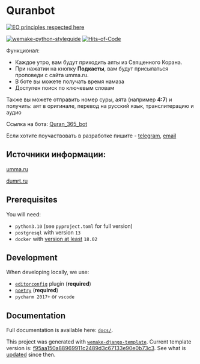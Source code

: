 # Quranbot

[![EO principles respected here](https://www.elegantobjects.org/badge.svg)](https://www.elegantobjects.org)

[![wemake-python-styleguide](https://img.shields.io/badge/style-wemake-000000.svg)](https://github.com/wemake-services/wemake-python-styleguide)
[![Hits-of-Code](https://hitsofcode.com/github/blablatdinov/quranbot)](https://hitsofcode.com/github/blablatdinov/quranbot/view)

Функционал:
 - Каждое утро, вам будут приходить аяты из Священного Корана.
 - При нажатии на кнопку **Подкасты**, вам будут присылаться проповеди с сайта umma.ru.
 - В боте вы можете получать время намаза
 - Доступен поиск по ключевым словам

Также вы можете отправить номер суры, аята (например **4:7**) и получить: аят в оригинале, перевод на русский язык, транслитерацию и аудио

Ссылка на бота: [Quran_365_bot](https://t.me/Quran_365_bot?start=github)

Если хотите поучаствовать в разработке пишите - [telegram](https://t.me/ilaletdinov), [email](mailto:a.ilaletdinov@yandex.ru?subject=[GitHub]%20Quranbot) 

## Источники информации:

[umma.ru](https://umma.ru/)

[dumrt.ru](http://dumrt.ru/ru/)


## Prerequisites

You will need:

- `python3.10` (see `pyproject.toml` for full version)
- `postgresql` with version `13`
- `docker` with [version at least](https://docs.docker.com/compose/compose-file/#compose-and-docker-compatibility-matrix) `18.02`


## Development

When developing locally, we use:

- [`editorconfig`](http://editorconfig.org/) plugin (**required**)
- [`poetry`](https://github.com/python-poetry/poetry) (**required**)
- `pycharm 2017+` or `vscode`


## Documentation

Full documentation is available here: [`docs/`](docs).

This project was generated with [`wemake-django-template`](https://github.com/wemake-services/wemake-django-template). Current template version is: [f95aa150a88969911c2489d3c67133e90e0b73c3](https://github.com/wemake-services/wemake-django-template/tree/f95aa150a88969911c2489d3c67133e90e0b73c3). See what is [updated](https://github.com/wemake-services/wemake-django-template/compare/f95aa150a88969911c2489d3c67133e90e0b73c3...master) since then.
